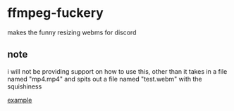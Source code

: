 # ffmpeg-fuckery
makes the funny resizing webms for discord

## note
i will not be providing support on how to use this, other than it takes in a file named "mp4.mp4" and spits out a file named "test.webm" with the squishiness

[example](./readme/squishy.webm)
